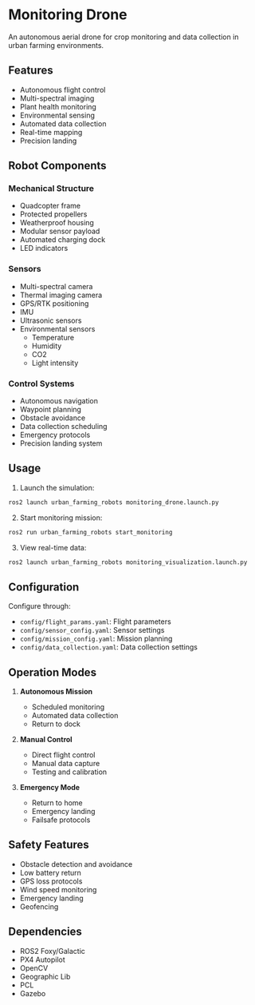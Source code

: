# Monitoring Drone

An autonomous aerial drone for crop monitoring and data collection in urban farming environments.

## Features

- Autonomous flight control
- Multi-spectral imaging
- Plant health monitoring
- Environmental sensing
- Automated data collection
- Real-time mapping
- Precision landing

## Robot Components

### Mechanical Structure
- Quadcopter frame
- Protected propellers
- Weatherproof housing
- Modular sensor payload
- Automated charging dock
- LED indicators

### Sensors
- Multi-spectral camera
- Thermal imaging camera
- GPS/RTK positioning
- IMU
- Ultrasonic sensors
- Environmental sensors
  - Temperature
  - Humidity
  - CO2
  - Light intensity

### Control Systems
- Autonomous navigation
- Waypoint planning
- Obstacle avoidance
- Data collection scheduling
- Emergency protocols
- Precision landing system

## Usage

1. Launch the simulation:
```bash
ros2 launch urban_farming_robots monitoring_drone.launch.py
```

2. Start monitoring mission:
```bash
ros2 run urban_farming_robots start_monitoring
```

3. View real-time data:
```bash
ros2 launch urban_farming_robots monitoring_visualization.launch.py
```

## Configuration

Configure through:
- `config/flight_params.yaml`: Flight parameters
- `config/sensor_config.yaml`: Sensor settings
- `config/mission_config.yaml`: Mission planning
- `config/data_collection.yaml`: Data collection settings

## Operation Modes

1. **Autonomous Mission**
   - Scheduled monitoring
   - Automated data collection
   - Return to dock

2. **Manual Control**
   - Direct flight control
   - Manual data capture
   - Testing and calibration

3. **Emergency Mode**
   - Return to home
   - Emergency landing
   - Failsafe protocols

## Safety Features

- Obstacle detection and avoidance
- Low battery return
- GPS loss protocols
- Wind speed monitoring
- Emergency landing
- Geofencing

## Dependencies

- ROS2 Foxy/Galactic
- PX4 Autopilot
- OpenCV
- Geographic Lib
- PCL
- Gazebo 